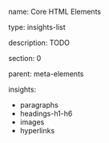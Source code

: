 name: Core HTML Elements

type: insights-list

description: TODO

section: 0

parent: meta-elements

insights:
  - paragraphs
  - headings-h1-h6
  - images
  - hyperlinks
